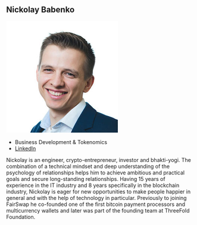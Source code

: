 ## Nickolay Babenko

![nickolay_babenko](img/nickolay_babenko.jpg)

- Business Development & Tokenomics
- [LinkedIn](https://www.linkedin.com/in/babenkonickolay/)


Nickolay is an engineer, crypto-entrepreneur, investor and bhakti-yogi. The combination of a technical mindset and deep understanding of the psychology of relationships helps him to achieve ambitious and practical goals and secure long-standing relationships. Having 15 years of experience in the IT industry and 8 years specifically in the blockchain industry, Nickolay is eager for new opportunities to make people happier in general and with the help of technology in particular. Previously to joining FairSwap he co-founded one of the first bitcoin payment processors and multicurrency wallets and later was part of the founding team at ThreeFold Foundation.


